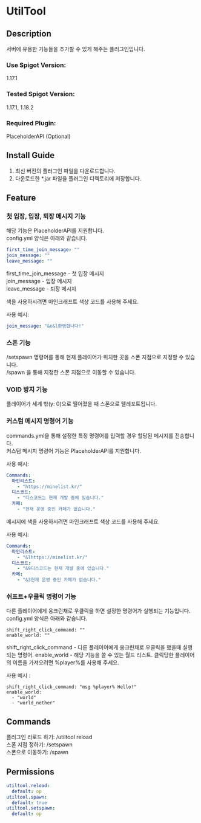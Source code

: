 # UtilTool
## Description
서버에 유용한 기능들을 추가할 수 있게 해주는 플러그인입니다.

### Use Spigot Version:
1.17.1
### Tested Spigot Version:
1.17.1, 1.18.2
### Required Plugin:
PlaceholderAPI (Optional)

## Install Guide
1. 최신 버전의 플러그인 파일을 다운로드합니다.
2. 다운로드한 *.jar 파일을 플러그인 디렉토리에 저장합니다.
## Feature

### 첫 입장, 입장, 퇴장 메시지 기능
해당 기능은 PlaceholderAPI를 지원합니다.  
config.yml 양식은 아래와 같습니다.
```yaml
first_time_join_message: ""
join_message: ""
leave_message: ""
```
first_time_join_message - 첫 입장 메시지  
join_message - 입장 메시지  
leave_message - 퇴장 메시지

색을 사용하시려면 마인크래프트 색상 코드를 사용해 주세요.

사용 예시:
```yaml
join_message: "&e&l환영합니다!"
```
### 스폰 기능
/setspawn 명령어를 통해 현재 플레이어가 위치한 곳을 스폰 지점으로 지정할 수 있습니다.  
/spawn 을 통해 지정한 스폰 지점으로 이동할 수 있습니다.  
### VOID 방지 기능
플레이어가 세계 밖(y: 0)으로 떨어졌을 때 스폰으로 텔레포트됩니다.  
### 커스텀 메시지 명령어 기능
commands.yml을 통해 설정한 특정 명령어를 입력할 경우 할당된 메시지를 전송합니다.  
커스텀 메시지 명령어 기능은 PlaceholderAPI를 지원합니다.

사용 예시:
```yaml
Commands:
  마인리스트:
    - "https://minelist.kr/"
  디스코드:
    - "디스코드는 현재 개발 중에 있습니다."
  카페:
    - "현재 운영 중인 카페가 없습니다."  
```
메시지에 색을 사용하시려면 마인크래프트 색상 코드를 사용해 주세요.

사용 예시:
```yaml
Commands:
  마인리스트:
    - "&lhttps://minelist.kr/"
  디스코드:
    - "&9디스코드는 현재 개발 중에 있습니다."
  카페:
    - "&3현재 운영 중인 카페가 없습니다."  
```

### 쉬프트+우클릭 명령어 기능
다른 플레이어에게 웅크린채로 우클릭을 하면 설정한 명령어가 실행되는 기능입니다.
config.yml 양식은 아래와 같습니다.
```
shift_right_click_command: ""
enable_world: ""
```
shift_right_click_command - 다른 플레이어에게 웅크린채로 우클릭을 했을때 실행되는 명령어.
enable_world - 해당 기능을 쓸 수 있는 월드 리스트.
클릭당한 플레이어의 이름을 가져오려면 %player%를 사용해 주세요.

사용 예시 :
```
shift_right_click_command: "msg %player% Hello!"
enable_world:
  - "world"
  - "world_nether"
```


## Commands
플러그인 리로드 하기: /utiltool reload  
스폰 지점 정하기: /setspawn  
스폰으로 이동하기: /spawn
## Permissions
```yaml
utiltool.reload:
  default: op
utiltool.spawn:
  default: true
utiltool.setspawn:
  default: op
```
